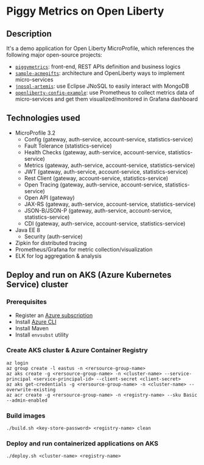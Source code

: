# Piggy Metrics on Open Liberty
## Description
It's a demo application for Open Liberty MicroProfile, which references the following major open-source projects:
 - [`piggymetrics`](https://github.com/sqshq/piggymetrics): front-end, REST APIs definition and business logics 
 - [`sample-acmegifts`](https://github.com/OpenLiberty/sample-acmegifts): architecture and OpenLiberty ways to implement micro-services
 - [`jnosql-artemis`](https://github.com/eugenp/tutorials/tree/master/persistence-modules/jnosql/jnosql-artemis): use Eclipse JNoSQL to easily interact with MongoDB
 - [`openliberty-config-example`](https://github.com/sdaschner/openliberty-config-example/tree/prometheus-k8s): use Prometheus to collect metrics data of micro-services and get them visualized/monitored in Grafana dashboard

## Technologies used
- MicroProfile 3.2 
  - Config (gateway, auth-service, account-service, statistics-service)
  - Fault Tolerance (statistics-service)
  - Health Checks (gateway, auth-service, account-service, statistics-service)
  - Metrics (gateway, auth-service, account-service, statistics-service)
  - JWT (gateway, auth-service, account-service, statistics-service)
  - Rest Client (gateway, account-service, statistics-service)
  - Open Tracing (gateway, auth-service, account-service, statistics-service)
  - Open API (gateway)
  - JAX-RS (gateway, auth-service, account-service, statistics-service)
  - JSON-B/JSON-P (gateway, auth-service, account-service, statistics-service)
  - CDI (gateway, auth-service, account-service, statistics-service)
- Java EE 8
  - Security (auth-service)
- Zipkin for distributed tracing
- Prometheus/Grafana for metric collection/visualization
- ELK for log aggregation & analysis

## Deploy and run on AKS (Azure Kubernetes Service) cluster
### Prerequisites
 - Register an [Azure subscription](https://azure.microsoft.com/en-us/)
 - Install [Azure CLI](https://docs.microsoft.com/en-us/cli/azure/install-azure-cli?view=azure-cli-latest)
 - Install Maven
 - Install `envsubst` utility
 ### Create AKS cluster & Azure Container Registry
 ```
 az login
 az group create -l eastus -n <rersource-group-name>
 az aks create -g <rersource-group-name> -n <cluster-name> --service-principal <service-principal-id> --client-secret <client-secret>
 az aks get-credentials -g <rersource-group-name> -n <cluster-name> --overwrite-existing
 az acr create -g <rersource-group-name> -n <registry-name> --sku Basic --admin-enabled
 ```
 ### Build images
 ```
 ./build.sh <key-store-password> <registry-name> clean
 ```
 ### Deploy and run containerized applications on AKS
 ```
 ./deploy.sh <cluster-name> <registry-name>
 ```
